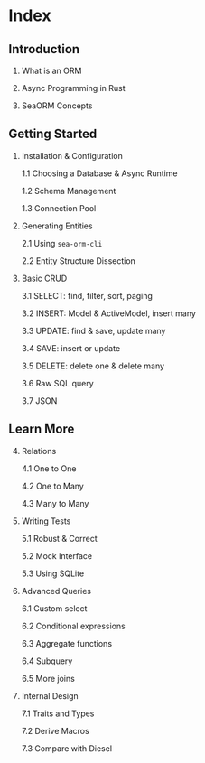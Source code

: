 # Index

## Introduction

1. What is an ORM

2. Async Programming in Rust

3. SeaORM Concepts

## Getting Started

1. Installation & Configuration

	1.1 Choosing a Database & Async Runtime

	1.2 Schema Management

	1.3 Connection Pool

2. Generating Entities

	2.1 Using `sea-orm-cli`

	2.2 Entity Structure Dissection

3. Basic CRUD

	3.1 SELECT: find, filter, sort, paging

	3.2 INSERT: Model & ActiveModel, insert many

	3.3 UPDATE: find & save, update many

	3.4 SAVE: insert or update

	3.5 DELETE: delete one & delete many

	3.6 Raw SQL query

	3.7 JSON

## Learn More

4. Relations

	4.1 One to One

	4.2 One to Many

	4.3 Many to Many

5. Writing Tests

	5.1 Robust & Correct

	5.2 Mock Interface

	5.3 Using SQLite

6. Advanced Queries

	6.1 Custom select

	6.2 Conditional expressions

	6.3 Aggregate functions

	6.4 Subquery

	6.5 More joins

7. Internal Design

	7.1 Traits and Types

	7.2 Derive Macros

	7.3 Compare with Diesel